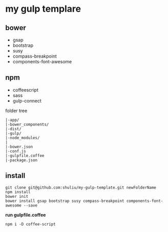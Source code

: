 
# my gulp templare

## bower
- gsap
- bootstrap
- susy
- compass-breakpoint
- components-font-awesome

## npm
- coffeescript
- sass
- gulp-connect


folder tree
```
|-app/
|-bower_components/
|-dist/
|-gulp/
|-node_modules/
|
|-bower.json
|-conf.js
|-gulpfile.coffee
|-package.json
```

## install

```
git clone git@github.com:shuliu/my-gulp-template.git newFolderName
npm install
bower init
bower install gsap bootstrap susy compass-breakpoint components-font-awesome --save
```

**run gulpfile.coffee**

```
npm i -D coffee-script
```
